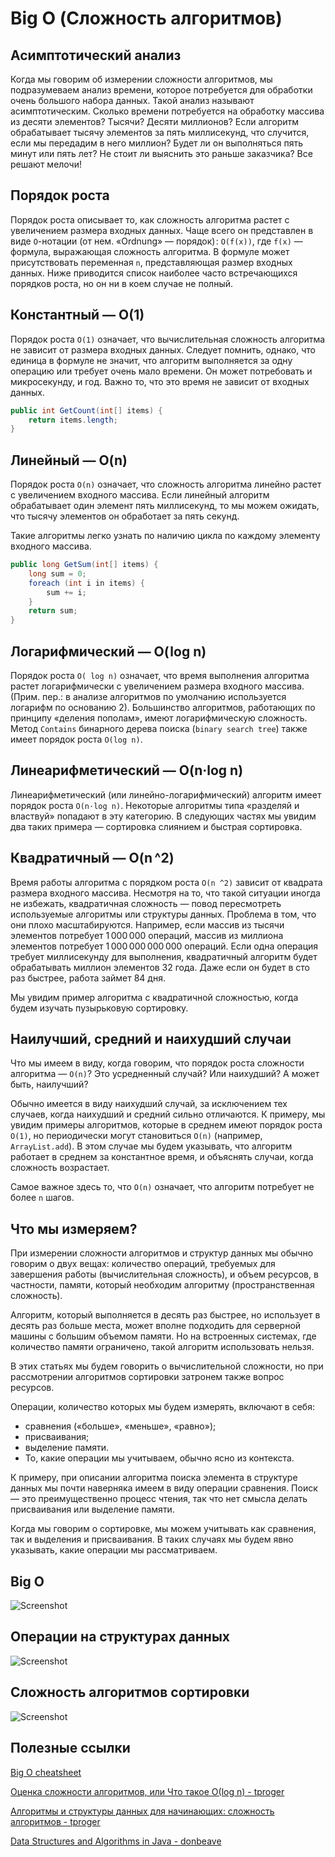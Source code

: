 # Big O (Сложность алгоритмов)

## Асимптотический анализ

Когда мы говорим об измерении сложности алгоритмов, мы подразумеваем анализ времени, которое потребуется для обработки очень большого набора данных. 
Такой анализ называют асимптотическим. Сколько времени потребуется на обработку массива из десяти элементов? Тысячи? Десяти миллионов? Если алгоритм 
обрабатывает тысячу элементов за пять миллисекунд, что случится, если мы передадим в него миллион? Будет ли он выполняться пять минут или пять лет? 
Не стоит ли выяснить это раньше заказчика? Все решают мелочи!

## Порядок роста

Порядок роста описывает то, как сложность алгоритма растет с увеличением размера входных данных. Чаще всего он представлен в виде `O`-нотации (от нем. 
«Ordnung» — порядок) : `O(f(x))`, где `f(x)` — формула, выражающая сложность алгоритма. В формуле может присутствовать переменная `n`, представляющая размер 
входных данных. Ниже приводится список наиболее часто встречающихся порядков роста, но он ни в коем случае не полный.

## Константный — O(1)

Порядок роста `O(1)` означает, что вычислительная сложность алгоритма не зависит от размера входных данных. Следует помнить, однако, что единица в формуле не
значит, что алгоритм выполняется за одну операцию или требует очень мало времени. Он может потребовать и микросекунду, и год. Важно то, что это время не 
зависит от входных данных.

```java
public int GetCount(int[] items) {
    return items.length;
}
```

## Линейный — O(n)

Порядок роста `O(n)` означает, что сложность алгоритма линейно растет с увеличением входного массива. Если линейный алгоритм обрабатывает один элемент пять 
миллисекунд, то мы можем ожидать, что тысячу элементов он обработает за пять секунд.

Такие алгоритмы легко узнать по наличию цикла по каждому элементу входного массива.

```java
public long GetSum(int[] items) {
    long sum = 0;
    foreach (int i in items) {
        sum += i;
    }
    return sum;
}
```

## Логарифмический — O( log n)
Порядок роста `O( log n)` означает, что время выполнения алгоритма растет логарифмически с увеличением размера входного массива. (Прим. пер.: в анализе 
алгоритмов по умолчанию используется логарифм по основанию 2). Большинство алгоритмов, работающих по принципу «деления пополам», имеют логарифмическую 
сложность. Метод `Contains` бинарного дерева поиска (`binary search tree`) также имеет порядок роста `O(log n)`.

## Линеарифметический — O(n·log n)

Линеарифметический (или линейно-логарифмический) алгоритм имеет порядок роста `O(n·log n)`. Некоторые алгоритмы типа «разделяй и властвуй» попадают в эту
категорию. В следующих частях мы увидим два таких примера — сортировка слиянием и быстрая сортировка.

## Квадратичный — O(n ^2)

Время работы алгоритма с порядком роста `O(n ^2)` зависит от квадрата размера входного массива. Несмотря на то, что такой ситуации иногда не избежать, 
квадратичная сложность — повод пересмотреть используемые алгоритмы или структуры данных. Проблема в том, что они плохо масштабируются. 
Например, если массив из тысячи элементов потребует 1 000 000 операций, массив из миллиона элементов потребует 1 000 000 000 000 операций. 
Если одна операция требует миллисекунду для выполнения, квадратичный алгоритм будет обрабатывать миллион элементов 32 года. 
Даже если он будет в сто раз быстрее, работа займет 84 дня.

Мы увидим пример алгоритма с квадратичной сложностью, когда будем изучать пузырьковую сортировку.

## Наилучший, средний и наихудший случаи

Что мы имеем в виду, когда говорим, что порядок роста сложности алгоритма — `O(n)`? Это усредненный случай? Или наихудший? А может быть, наилучший?

Обычно имеется в виду наихудший случай, за исключением тех случаев, когда наихудший и средний сильно отличаются. К примеру, мы увидим примеры алгоритмов, 
которые в среднем имеют порядок роста `O(1)`, но периодически могут становиться `O(n)` (например, `ArrayList.add`). В этом случае мы будем указывать, что 
алгоритм работает в среднем за константное время, и объяснять случаи, когда сложность возрастает.

Самое важное здесь то, что `O(n)` означает, что алгоритм потребует не более `n` шагов.

## Что мы измеряем?

При измерении сложности алгоритмов и структур данных мы обычно говорим о двух вещах: количество операций, требуемых для завершения работы 
(вычислительная сложность), и объем ресурсов, в частности, памяти, который необходим алгоритму (пространственная сложность).

Алгоритм, который выполняется в десять раз быстрее, но использует в десять раз больше места, может вполне подходить для серверной машины с большим объемом
памяти. Но на встроенных системах, где количество памяти ограничено, такой алгоритм использовать нельзя.

В этих статьях мы будем говорить о вычислительной сложности, но при рассмотрении алгоритмов сортировки затронем также вопрос ресурсов.

Операции, количество которых мы будем измерять, включают в себя:

- сравнения («больше», «меньше», «равно»);
- присваивания;
- выделение памяти.
- То, какие операции мы учитываем, обычно ясно из контекста.

К примеру, при описании алгоритма поиска элемента в структуре данных мы почти наверняка имеем в виду операции сравнения. Поиск — это преимущественно процесс 
чтения, так что нет смысла делать присваивания или выделение памяти.

Когда мы говорим о сортировке, мы можем учитывать как сравнения, так и выделения и присваивания. В таких случаях мы будем явно указывать, какие операции мы 
рассматриваем.

## Big O

![Screenshot](../../resources/BigO.png)

## Операции на структурах данных

![Screenshot](../../resources/CommonDataStructureOperations.png)

## Сложность алгоритмов сортировки

![Screenshot](../../resources/ArraySortingAlgorithms.png)

## Полезные ссылки

[Big O cheatsheet](https://www.bigocheatsheet.com/)

[Оценка сложности алгоритмов, или Что такое О(log n) - tproger](https://tproger.ru/articles/computational-complexity-explained/)

[Алгоритмы и структуры данных для начинающих: сложность алгоритмов - tproger](https://tproger.ru/translations/algorithms-and-data-structures/)

[Data Structures and Algorithms in Java - donbeave](https://github.com/donbeave/interview)
